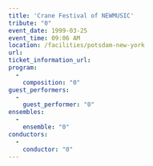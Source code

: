 ```yaml
---
title: 'Crane Festival of NEWMUSIC'
tribute: "0"
event_date: 1999-03-25
event_time: 09:06 AM
location: /facilities/potsdam-new-york
url: 
ticket_information_url: 
program: 
  -
    composition: "0"
guest_performers: 
  -
    guest_performer: "0"
ensembles: 
  -
    ensemble: "0"
conductors: 
  -
    conductor: "0"
---
```

